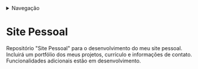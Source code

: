 <details>
    <summary>Navegação</summary>
    <ul>
        <li><a href="README.md">README</a></li>
        <li><a href="docs/Tasklist.md">Task List</a></li>
        <li><a href="docs/Cursos.md">Cursos que realizei para a elaboração do site</a></li>
        <li><a href="docs/Estrutura.md">Estrutura do Projeto</a></li>
        <li><a href="index.html">Home</a></li>
    </ul>
</details>

# Site Pessoal
Repositório "Site Pessoal" para o desenvolvimento do meu site pessoal. Incluirá um portfólio dos meus projetos, currículo e informações de contato. Funcionalidades adicionais estão em desenvolvimento.


